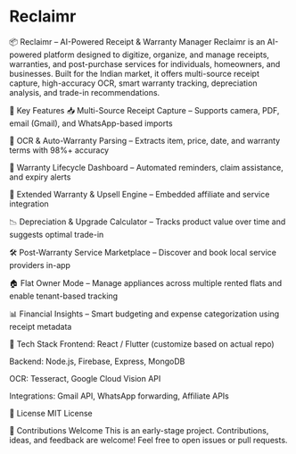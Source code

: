 # Reclaimr


📦 Reclaimr – AI-Powered Receipt & Warranty Manager
Reclaimr is an AI-powered platform designed to digitize, organize, and manage receipts, warranties, and post-purchase services for individuals, homeowners, and businesses. Built for the Indian market, it offers multi-source receipt capture, high-accuracy OCR, smart warranty tracking, depreciation analysis, and trade-in recommendations.

🚀 Key Features
📥 Multi-Source Receipt Capture – Supports camera, PDF, email (Gmail), and WhatsApp-based imports

🧠 OCR & Auto-Warranty Parsing – Extracts item, price, date, and warranty terms with 98%+ accuracy

📅 Warranty Lifecycle Dashboard – Automated reminders, claim assistance, and expiry alerts

🔁 Extended Warranty & Upsell Engine – Embedded affiliate and service integration

📉 Depreciation & Upgrade Calculator – Tracks product value over time and suggests optimal trade-in

🛠️ Post-Warranty Service Marketplace – Discover and book local service providers in-app

🏠 Flat Owner Mode – Manage appliances across multiple rented flats and enable tenant-based tracking

📊 Financial Insights – Smart budgeting and expense categorization using receipt metadata

🧰 Tech Stack
Frontend: React / Flutter (customize based on actual repo)

Backend: Node.js, Firebase, Express, MongoDB

OCR: Tesseract, Google Cloud Vision API

Integrations: Gmail API, WhatsApp forwarding, Affiliate APIs

📄 License
MIT License

🙌 Contributions Welcome
This is an early-stage project. Contributions, ideas, and feedback are welcome! Feel free to open issues or pull requests.

